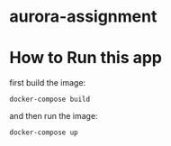 # aurora-assignment

# How to Run this app
first build the image:
```
docker-compose build
```
and then run the image:
```
docker-compose up
```
